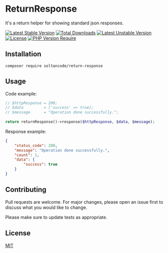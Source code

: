 # ReturnResponse

It's a return helper for showing standard json responses.

[![Latest Stable Version](http://poser.pugx.org/soltancode/return-response/v)](https://packagist.org/packages/soltancode/return-response) [![Total Downloads](http://poser.pugx.org/soltancode/return-response/downloads)](https://packagist.org/packages/soltancode/return-response) [![Latest Unstable Version](http://poser.pugx.org/soltancode/return-response/v/unstable)](https://packagist.org/packages/soltancode/return-response) [![License](http://poser.pugx.org/soltancode/return-response/license)](https://github.com/soltancode/ReturnResponse/blob/main/LICENSE) [![PHP Version Require](http://poser.pugx.org/soltancode/return-response/require/php)](https://packagist.org/packages/soltancode/return-response)

## Installation



```
composer require soltancode/return-response
```

## Usage

Code example:
```php
// $httpResponse = 200;
// $data         = ['success' => true];
// $message      = "Operation done successfully.";
            
return returnResponse()->response($httpResponse, $data, $message);
```

Response example:
```json
{
    "status_code": 200,
    "message": "Operation done successfully.",
    "count": 1,
    "data": {
        "success": true
    }
}
```

## Contributing
Pull requests are welcome. For major changes, please open an issue first to discuss what you would like to change.

Please make sure to update tests as appropriate.

## License
[MIT](https://github.com/soltancode/ReturnResponse/blob/main/LICENSE)
